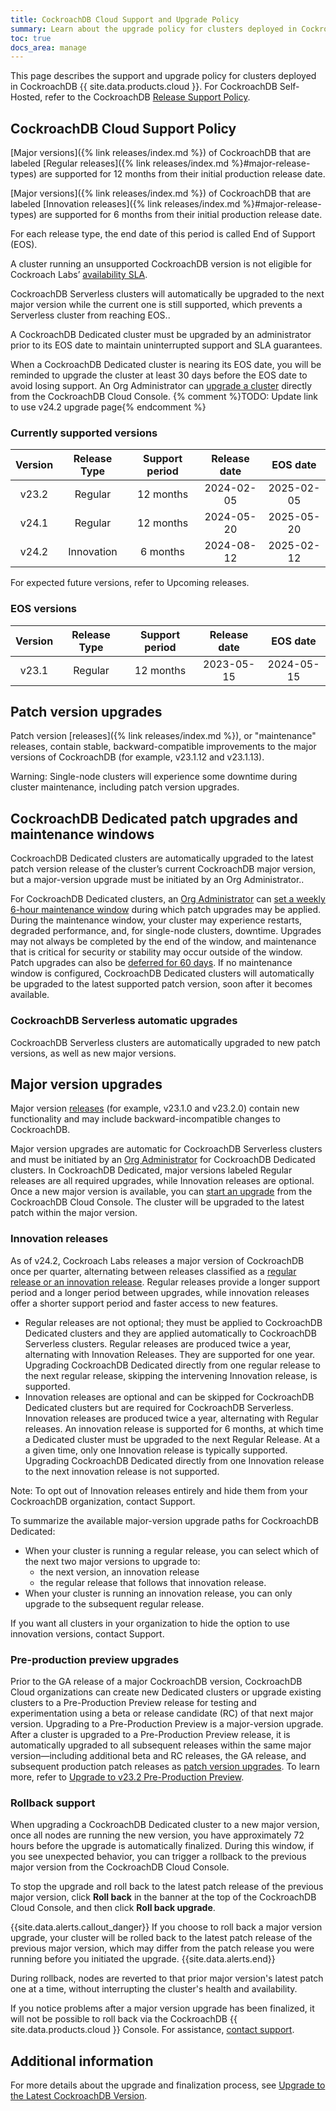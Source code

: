 ```yaml
---
title: CockroachDB Cloud Support and Upgrade Policy
summary: Learn about the upgrade policy for clusters deployed in CockroachDB Cloud.
toc: true
docs_area: manage
---
```


This page describes the support and upgrade policy for clusters deployed in CockroachDB {{ site.data.products.cloud }}. For CockroachDB Self-Hosted, refer to the CockroachDB  [Release Support Policy](https://www.cockroachlabs.com/docs/releases/release-support-policy).

## CockroachDB Cloud Support Policy

[Major versions]({% link releases/index.md %}) of CockroachDB that are labeled [Regular releases]({% link releases/index.md %}#major-release-types) are supported for 12 months from their initial production release date.

[Major versions]({% link releases/index.md %}) of CockroachDB that are labeled [Innovation releases]({% link releases/index.md %}#major-release-types) are supported for 6 months from their initial production release date. 

For each release type, the end date of this period is called End of Support (EOS).

A cluster running an unsupported CockroachDB version is not eligible for Cockroach Labs’ [availability SLA](https://www.cockroachlabs.com/cloud-terms-and-conditions/cockroachcloud-technical-service-level-agreement/).

CockroachDB Serverless clusters will automatically be upgraded to the next major version while the current one is still supported, which prevents a Serverless cluster from reaching EOS..

A CockroachDB Dedicated cluster must be upgraded by an administrator prior to its EOS date to maintain uninterrupted support and SLA guarantees. 

When a CockroachDB Dedicated cluster is nearing  its EOS date, you will be reminded to upgrade the cluster at least 30 days before the EOS date to avoid losing support. An Org Administrator can [upgrade a cluster](https://www.cockroachlabs.com/docs/cockroachcloud/upgrade-to-v24.1) directly from the CockroachDB Cloud Console.
{% comment %}TODO: Update link to use v24.2 upgrade page{% endcomment %}

### Currently supported versions

| Version | Release Type | Support period | Release date | EOS date |
| :---: | :---: | :---: | :---: | :---: |
| v23.2 | Regular | 12 months | 2024-02-05 | 2025-02-05 |
| v24.1 | Regular | 12 months | 2024-05-20 | 2025-05-20 |
| v24.2 | Innovation | 6 months | 2024-08-12 | 2025-02-12 |

For expected future versions, refer to Upcoming releases.

### EOS versions

| Version | Release Type | Support period | Release date | EOS date |
| :---: | :---: | :---: | :---: | :---: |
| v23.1 | Regular | 12 months | 2023-05-15 | 2024-05-15 |

## Patch version upgrades

Patch version [releases]({% link releases/index.md %}), or "maintenance" releases, contain stable, backward-compatible improvements to the major versions of CockroachDB (for example, v23.1.12 and v23.1.13).

Warning: Single-node clusters will experience some downtime during cluster maintenance, including patch version upgrades.

## CockroachDB Dedicated patch upgrades and maintenance windows 

CockroachDB Dedicated clusters are automatically upgraded to the latest patch version release of the cluster’s current CockroachDB major version, but a major-version upgrade must be initiated by an Org Administrator..

For CockroachDB Dedicated clusters, an [Org Administrator](https://www.cockroachlabs.com/docs/cockroachcloud/authorization\#org-administrator) can [set a weekly 6-hour maintenance window](https://www.cockroachlabs.com/docs/cockroachcloud/cluster-management\#set-a-maintenance-window) during which patch upgrades may be applied. During the maintenance window, your cluster may experience restarts, degraded performance, and, for single-node clusters, downtime. Upgrades may not always be completed by the end of the window, and maintenance that is critical for security or stability may occur outside of the window. Patch upgrades can also be [deferred for 60 days](https://www.cockroachlabs.com/docs/cockroachcloud/cluster-management\#set-a-maintenance-window). If no maintenance window is configured, CockroachDB Dedicated clusters will automatically be upgraded to the latest supported patch version, soon after it becomes available.

### CockroachDB Serverless automatic upgrades

CockroachDB Serverless clusters are automatically upgraded to new patch versions, as well as new major versions.

## Major version upgrades

Major version [releases](https://www.cockroachlabs.com/docs/releases) (for example, v23.1.0 and v23.2.0) contain new functionality and may include backward-incompatible changes to CockroachDB.

Major version upgrades are automatic for CockroachDB Serverless clusters and must be initiated by an [Org Administrator](https://www.cockroachlabs.com/docs/cockroachcloud/authorization\#org-administrator) for CockroachDB Dedicated clusters. In CockroachDB Dedicated, major versions labeled Regular releases are all required upgrades, while Innovation releases are optional. Once a new major version is available, you can [start an upgrade](https://www.cockroachlabs.com/docs/cockroachcloud/upgrade-to-v23.1) from the CockroachDB Cloud Console. The cluster will be upgraded to the latest patch within the major version.

### Innovation releases

As of v24.2, Cockroach Labs releases a major version of CockroachDB once per quarter, alternating between releases classified as a [regular release or an innovation release](\#release-types). Regular releases provide a longer support period and a longer period between upgrades, while innovation releases offer a shorter support period and faster access to new features. 

- Regular releases are not optional; they must be applied to CockroachDB Dedicated clusters and they are applied automatically to CockroachDB Serverless clusters. Regular releases are produced twice a year, alternating with Innovation Releases. They are supported for one year. Upgrading CockroachDB Dedicated directly from one regular release to the next regular release, skipping the intervening Innovation release, is supported.  
- Innovation releases are optional and can be skipped for CockroachDB Dedicated clusters but are required for CockroachDB Serverless. Innovation releases are produced twice a year, alternating with Regular releases. An innovation release is supported for 6 months, at which time a Dedicated cluster must be upgraded to the next Regular Release. At a a given time, only one Innovation release is typically supported. Upgrading CockroachDB Dedicated directly from one Innovation release to the next innovation release is not supported.

Note: To opt out of Innovation releases entirely and hide them from your CockroachDB organization, contact Support.

To summarize the available major-version upgrade paths for CockroachDB Dedicated:

* When your cluster is running a regular release, you can select which of the next two major versions to upgrade to:  
  * the next version, an innovation release  
  * the regular release that follows that innovation release.  
* When your cluster is running an innovation release, you can only upgrade to the subsequent regular release.

If you want all clusters in your organization to hide the option to use innovation versions, contact Support.

### Pre-production preview upgrades

Prior to the GA release of a major CockroachDB version, CockroachDB Cloud organizations can create new Dedicated clusters or upgrade existing clusters to a Pre-Production Preview release for testing and experimentation using a beta or release candidate (RC) of that next major version. Upgrading to a Pre-Production Preview is a major-version upgrade. After a cluster is upgraded to a Pre-Production Preview release, it is automatically upgraded to all subsequent releases within the same major version—including additional beta and RC releases, the GA release, and subsequent production patch releases as [patch version upgrades](https://www.cockroachlabs.com/docs/cockroachcloud/upgrade-policy\#patch-version-upgrades). To learn more, refer to [Upgrade to v23.2 Pre-Production Preview](https://cockroachlabs.com/docs/cockroachcloud/upgrade-to-v24.1).

### Rollback support

When upgrading a CockroachDB Dedicated cluster to a new major version, once all nodes are running the new version, you have approximately 72 hours before the upgrade is automatically finalized. During this window, if you see unexpected behavior, you can trigger a rollback to the previous major version from the CockroachDB Cloud Console.

To stop the upgrade and roll back to the latest patch release of the previous major version, click **Roll back** in the banner at the top of the CockroachDB Cloud Console, and then click **Roll back upgrade**.

{{site.data.alerts.callout_danger}}
If you choose to roll back a major version upgrade, your cluster will be rolled back to the latest patch release of the previous major version, which may differ from the patch release you were running before you initiated the upgrade.
{{site.data.alerts.end}}

During rollback, nodes are reverted to that prior major version's latest patch one at a time, without interrupting the cluster's health and availability.

If you notice problems after a major version upgrade has been finalized, it will not be possible to roll back via the CockroachDB {{ site.data.products.cloud }} Console. For assistance, [contact support](https://support.cockroachlabs.com/hc/requests/new).

## Additional information

For more details about the upgrade and finalization process, see [Upgrade to the Latest CockroachDB Version](https://cockroachlabs.com/docs/cockroachcloud/upgrade-to-v23.1).
